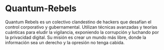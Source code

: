 # Quantum-Rebels
Quantum Rebels es un colectivo clandestino de hackers que desafían el control corporativo y gubernamental. Utilizan técnicas avanzadas y teorías cuánticas para eludir la vigilancia, exponiendo la corrupción y luchando por la privacidad digital. Su misión es crear un mundo más libre, donde la información sea un derecho y la opresión no tenga cabida.
